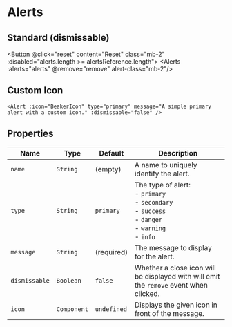 <script setup>
import { ref } from "vue";
import { BeakerIcon } from '@heroicons/vue/outline'
import { Alert } from "@/components";
import Alerts from "@/components/Alerts.vue";
import Button from "@/components/Button.vue";

const alertsReference = [
    {
        name: "Primary",
        message: "A simple primary alert.",
        type: "primary",
        dismissable: true
    },
    {
        name: "Secondary",
        message: "A simple secondary alert.",
        type: "secondary",
        dismissable: true
    },
    {
        name: "Success",
        message: "A simple success alert.",
        type: "success",
        dismissable: true
    },
    {
        name: "Danger",
        message: "A simple danger alert.",
        type: "danger",
        dismissable: true
    },
    {
        name: "Warning",
        message: "A simple warning alert.",
        type: "warning",
        dismissable: true
    },
    {
        name: "Information",
        message: "A simple information alert.",
        type: "info",
        dismissable: true
    }
];

var alerts = ref([...alertsReference]);

const remove = (alert) => {
    const index = alerts.value.findIndex(item => item.name === alert.name);

    if (index < 0) {
        return;
    }

    alerts.value.splice(index, 1);
}

const reset = () => {
    alerts.value = [...alertsReference];
}
</script>

# Alerts

## Standard (dismissable)

<Button @click="reset" content="Reset" class="mb-2" :disabled="alerts.length >= alertsReference.length"></Button>
<Alerts :alerts="alerts" @remove="remove" alert-class="mb-2"/>

## Custom Icon

```vue
<Alert :icon="BeakerIcon" type="primary" message="A simple primary alert with a custom icon." :dismissable="false" />
```
<Alert :icon="BeakerIcon" type="primary" message="A simple primary alert with a custom icon." :dismissable="false" />

## Properties

| Name | Type | Default | Description |
| --- | --- | --- | --- |
| `name` | `String` | (empty) | A name to uniquely identify the alert. |
| `type` | `String` | `primary` | The type of alert:<br/>- `primary`<br/>- `secondary`<br/>- `success`<br/>- `danger`<br/>- `warning`<br/>- `info` |
| `message` | `String` | (required) | The message to display for the alert. |
| `dismissable` | `Boolean` | `false` | Whether a close icon will be displayed with will emit the `remove` event when clicked. |
| `icon` | `Component` | `undefined` | Displays the given icon in front of the message. |